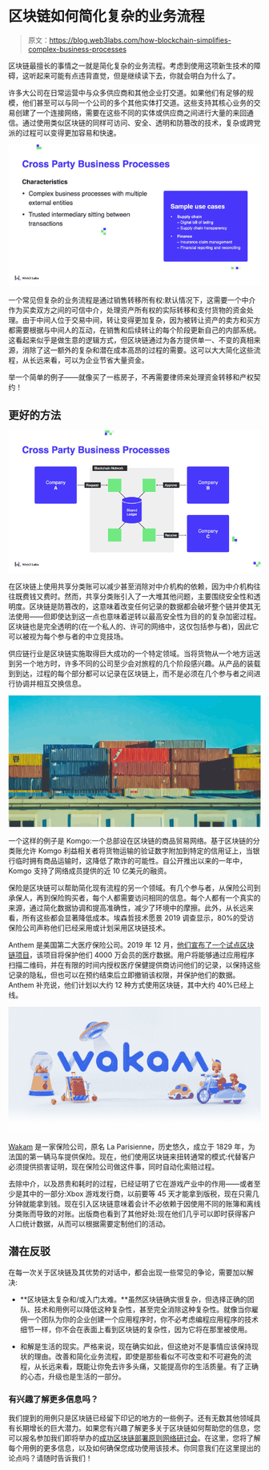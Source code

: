 # 区块链如何简化复杂的业务流程

> 原文：<https://blog.web3labs.com/how-blockchain-simplifies-complex-business-processes>

区块链最擅长的事情之一就是简化复杂的业务流程。考虑到使用这项新生技术的障碍，这听起来可能有点违背直觉，但是继续读下去，你就会明白为什么了。

许多大公司在日常运营中与众多供应商和其他企业打交道。如果他们有足够的规模，他们甚至可以与同一个公司的多个其他实体打交道。这些支持其核心业务的交易创建了一个连接网络，需要在这些不同的实体或供应商之间进行大量的来回通信。通过使用类似区块链的同样可访问、安全、透明和防篡改的技术，复杂或跨党派的过程可以变得更加容易和快速。

![Cross Party Business Processes and Blockchain](img/03cecf33323742059a9bafa6e32c48d9.png)

一个常见但复杂的业务流程是通过销售转移所有权:默认情况下，这需要一个中介作为买卖双方之间的可信中介，处理资产所有权的实际转移和支付货物的资金处理。由于中间人位于交易中间，转让变得更加复杂，因为被转让资产的卖方和买方都需要根据与中间人的互动，在销售和后续转让的每个阶段更新自己的内部系统。这看起来似乎是做生意的逻辑方式，但区块链通过为各方提供单一、不变的真相来源，消除了这一额外的复杂和潜在成本高昂的过程的需要。这可以大大简化这些流程，从长远来看，可以为企业节省大量资金。

举一个简单的例子——就像买了一栋房子，不再需要律师来处理资金转移和产权契约！

## **更好的方法**

**![Cross Party Business Processes Shared Ledger](img/e073f72b01bd2ee9f5a1aace5ebb40c1.png)**

在区块链上使用共享分类账可以减少甚至消除对中介机构的依赖，因为中介机构往往既费钱又费时。然而，共享分类账引入了一大堆其他问题，主要围绕安全性和透明度。区块链是防篡改的，这意味着改变任何记录的数据都会破坏整个链并使其无法使用——但即使达到这一点也意味着逆转以最高安全性为目的的复杂加密过程。区块链也是完全透明的(在一个私人的、许可的网络中，这仅包括参与者)，因此它可以被视为每个参与者的中立竞技场。

供应链行业是区块链实施取得巨大成功的一个特定领域。当将货物从一个地方运送到另一个地方时，许多不同的公司至少会对旅程的几个阶段感兴趣。从产品的装载到到达，过程的每个部分都可以记录在区块链上，而不是必须在几个参与者之间进行协调并相互交换信息。

![Digi Fingerprints blog _adobe_express](img/ca755c7ede0057f5b24b0b4631c918c1.png)

一个这样的例子是 Komgo:一个总部设在区块链的商品贸易网络。基于区块链的分类账允许 Komgo 利益相关者将货物运输的验证数字附加到特定的信用证上，当银行临时拥有商品运输时，这降低了欺诈的可能性。自公开推出以来的一年中，Komgo 支持了网络成员提供的近 10 亿美元的融资。

保险是区块链可以帮助简化现有流程的另一个领域。有几个参与者，从保险公司到承保人，再到保险购买者，每个人都需要访问相同的信息。每个人都有一个真实的来源，通过简化数据协调和提高准确性，减少了环境中的摩擦。此外，从长远来看，所有这些都会显著降低成本。埃森哲技术愿景 2019 调查显示，80%的受访保险公司声称他们已经采用或计划采用区块链技术。

Anthem 是美国第二大医疗保险公司。2019 年 12 月，[他们宣布了一个试点区块链项目](https://www.forbes.com/sites/leahrosenbaum/2019/12/12/anthem-says-its-40-million-members-will-be-using-blockchain-to-secure-patient-data-in-three-years/?sh=7c16c6ca6837)，该项目将保护他们 4000 万会员的医疗数据。用户将能够通过应用程序扫描二维码，并在有限的时间内授权医疗保健提供商访问他们的记录，以保持这些记录的隐私，但也可以在预约结束后立即撤销该权限，并保护他们的数据。Anthem 补充说，他们计划以大约 12 种方式使用区块链，其中大约 40%已经上线。

![Wakam Insurance uses blockchain](img/5dffbda32150d9b16a565c8fe4599e67.png)

[Wakam](https://www.wakam.com/) 是一家保险公司，原名 La Parisienne，历史悠久，成立于 1829 年，为法国的第一辆马车提供保险。现在，他们使用区块链来扭转通常的模式:代替客户必须提供损害证明，现在保险公司做这件事，同时自动化索赔过程。

去除中介，以及昂贵和耗时的过程，已经证明了它在游戏产业中的作用——或者至少是其中的一部分:Xbox 游戏发行商，以前要等 45 天才能拿到版税，现在只需几分钟就能拿到钱。现在引入区块链意味着会计不必依赖于因使用不同的账簿和离线分类账而导致的对账。出版商也看到了其他好处:现在他们几乎可以即时获得客户人口统计数据，从而可以根据需要定制他们的活动。

## **潜在反驳**

在每一次关于区块链及其优势的对话中，都会出现一些常见的争论，需要加以解决:

*   **区块链太复杂和/或入门太难。**虽然区块链确实很复杂，但选择正确的团队、技术和用例可以降低这种复杂性，甚至完全消除这种复杂性。就像当你雇佣一个团队为你的企业创建一个应用程序时，你不必考虑编程应用程序的技术细节一样，你不会在表面上看到区块链的复杂性，因为它将在那里被使用。
    
*   和解是生活的现实。严格来说，现在确实如此，但这绝对不是事情应该保持现状的理由。改善和简化业务流程，即使是那些看似不可改变和不可避免的流程，从长远来看，既能让你免去许多头痛，又能提高你的生活质量。有了正确的心态，升级也是生活的一部分。

### **有兴趣了解更多信息吗？**

我们提到的用例只是区块链已经留下印记的地方的一些例子。还有无数其他领域具有长期增长的巨大潜力。如果您有兴趣了解更多关于区块链如何帮助您的信息，您可以报名参加我们即将举办的[成功区块链部署原则网络研讨会](https://pages.web3labs.com/principles-of-successful-blockchain-deployments-webinar)。在这里，您将了解每个用例的更多信息，以及如何确保您成功使用该技术。你同意我们在这里提出的论点吗？请随时告诉我们！